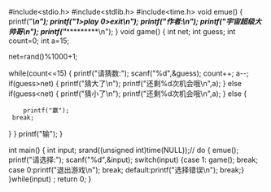 #include<stdio.h>
#include<stdlib.h>
#include<time.h>
void emue()
{
printf("******************************\n");
printf("********1>play  0>exit********\n");
printf("********作者:*****************\n");
printf("********宇宙超级大帅哥********\n");
printf("******************************\n");
}
void game()
{
	int net;
int guess;
	int count=0;
	int a=15;

 net=rand()%1000+1;
 
 while(count<=15) 
{
	printf("请猜数:");
 scanf("%d",&guess);
 count++;
 a--;
     if(guess>net)
	 {
	 printf("猜大了\n");
	 printf("还剩%d次机会哦\n",a);
	 }
 else if(guess<net)
 {
	 printf("猜小了\n");
	 printf("还剩%d次机会哦\n",a);
	 }
 else
	{
		
		printf("赢");
     break;
 }
}
 printf("输");
}



int main()
{
	int input;
	srand((unsigned int)time(NULL));//
	do
	{
	 emue();
	printf("请选择:");
	scanf("%d",&input);
	switch(input)
	{case 1:
	        game();
		  break;
	case 0:printf("退出游戏\n");
		  break;
	default:printf("选择错误\n");
		break;}
	}while(input) ;
		return 0;
}
